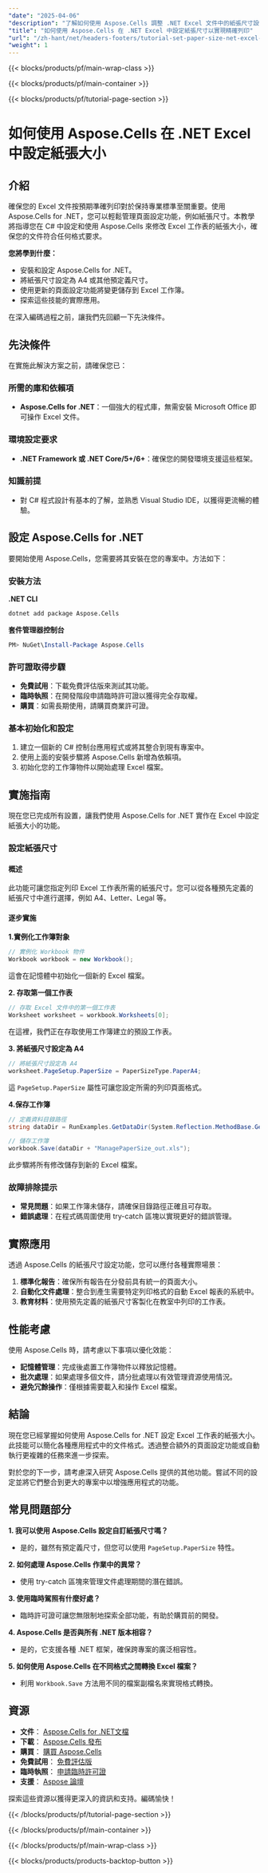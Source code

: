 ```yaml
---
"date": "2025-04-06"
"description": "了解如何使用 Aspose.Cells 調整 .NET Excel 文件中的紙張尺寸設置，以確保精確的列印格式，例如 A4 或 Letter。"
"title": "如何使用 Aspose.Cells 在 .NET Excel 中設定紙張尺寸以實現精確列印"
"url": "/zh-hant/net/headers-footers/tutorial-set-paper-size-net-excel-aspose-cells/"
"weight": 1
---
```


{{< blocks/products/pf/main-wrap-class >}}

{{< blocks/products/pf/main-container >}}

{{< blocks/products/pf/tutorial-page-section >}}


# 如何使用 Aspose.Cells 在 .NET Excel 中設定紙張大小

## 介紹

確保您的 Excel 文件按預期準確列印對於保持專業標準至關重要。使用 Aspose.Cells for .NET，您可以輕鬆管理頁面設定功能，例如紙張尺寸。本教學將指導您在 C# 中設定和使用 Aspose.Cells 來修改 Excel 工作表的紙張大小，確保您的文件符合任何格式要求。

**您將學到什麼：**
- 安裝和設定 Aspose.Cells for .NET。
- 將紙張尺寸設定為 A4 或其他預定義尺寸。
- 使用更新的頁面設定功能將變更儲存到 Excel 工作簿。
- 探索這些技能的實際應用。

在深入編碼過程之前，讓我們先回顧一下先決條件。

## 先決條件

在實施此解決方案之前，請確保您已：

### 所需的庫和依賴項
- **Aspose.Cells for .NET**：一個強大的程式庫，無需安裝 Microsoft Office 即可操作 Excel 文件。

### 環境設定要求
- **.NET Framework 或 .NET Core/5+/6+**：確保您的開發環境支援這些框架。

### 知識前提
- 對 C# 程式設計有基本的了解，並熟悉 Visual Studio IDE，以獲得更流暢的體驗。

## 設定 Aspose.Cells for .NET

要開始使用 Aspose.Cells，您需要將其安裝在您的專案中。方法如下：

### 安裝方法

**.NET CLI**
```bash
dotnet add package Aspose.Cells
```

**套件管理器控制台**
```powershell
PM> NuGet\Install-Package Aspose.Cells
```

### 許可證取得步驟
- **免費試用**：下載免費評估版來測試其功能。
- **臨時執照**：在開發階段申請臨時許可證以獲得完全存取權。
- **購買**：如需長期使用，請購買商業許可證。

### 基本初始化和設定

1. 建立一個新的 C# 控制台應用程式或將其整合到現有專案中。
2. 使用上面的安裝步驟將 Aspose.Cells 新增為依賴項。
3. 初始化您的工作簿物件以開始處理 Excel 檔案。

## 實施指南

現在您已完成所有設置，讓我們使用 Aspose.Cells for .NET 實作在 Excel 中設定紙張大小的功能。

### 設定紙張尺寸

#### 概述
此功能可讓您指定列印 Excel 工作表所需的紙張尺寸。您可以從各種預先定義的紙張尺寸中進行選擇，例如 A4、Letter、Legal 等。

#### 逐步實施

**1.實例化工作簿對象**
```csharp
// 實例化 Workbook 物件
Workbook workbook = new Workbook();
```
這會在記憶體中初始化一個新的 Excel 檔案。

**2. 存取第一個工作表**
```csharp
// 存取 Excel 文件中的第一個工作表
Worksheet worksheet = workbook.Worksheets[0];
```
在這裡，我們正在存取使用工作簿建立的預設工作表。

**3. 將紙張尺寸設定為 A4**
```csharp
// 將紙張尺寸設定為 A4
worksheet.PageSetup.PaperSize = PaperSizeType.PaperA4;
```
這 `PageSetup.PaperSize` 屬性可讓您設定所需的列印頁面格式。

**4.保存工作簿**
```csharp
// 定義資料目錄路徑
string dataDir = RunExamples.GetDataDir(System.Reflection.MethodBase.GetCurrentMethod().DeclaringType);

// 儲存工作簿
workbook.Save(dataDir + "ManagePaperSize_out.xls");
```
此步驟將所有修改儲存到新的 Excel 檔案。

### 故障排除提示
- **常見問題**：如果工作簿未儲存，請確保目錄路徑正確且可存取。
- **錯誤處理**：在程式碼周圍使用 try-catch 區塊以實現更好的錯誤管理。

## 實際應用

透過 Aspose.Cells 的紙張尺寸設定功能，您可以應付各種實際場景：

1. **標準化報告**：確保所有報告在分發前具有統一的頁面大小。
2. **自動化文件處理**：整合到產生需要特定列印格式的自動 Excel 報表的系統中。
3. **教育材料**：使用預先定義的紙張尺寸客製化在教室中列印的工作表。

## 性能考慮

使用 Aspose.Cells 時，請考慮以下事項以優化效能：
- **記憶體管理**：完成後處置工作簿物件以釋放記憶體。
- **批次處理**：如果處理多個文件，請分批處理以有效管理資源使用情況。
- **避免冗餘操作**：僅根據需要載入和操作 Excel 檔案。

## 結論

現在您已經掌握如何使用 Aspose.Cells for .NET 設定 Excel 工作表的紙張大小。此技能可以簡化各種應用程式中的文件格式。透過整合額外的頁面設定功能或自動執行更複雜的任務來進一步探索。

對於您的下一步，請考慮深入研究 Aspose.Cells 提供的其他功能。嘗試不同的設定並將它們整合到更大的專案中以增強應用程式的功能。

## 常見問題部分

**1. 我可以使用 Aspose.Cells 設定自訂紙張尺寸嗎？**
   - 是的，雖然有預定義尺寸，但您可以使用 `PageSetup.PaperSize` 特性。

**2. 如何處理 Aspose.Cells 作業中的異常？**
   - 使用 try-catch 區塊來管理文件處理期間的潛在錯誤。

**3. 使用臨時駕照有什麼好處？**
   - 臨時許可證可讓您無限制地探索全部功能，有助於購買前的開發。

**4. Aspose.Cells 是否與所有 .NET 版本相容？**
   - 是的，它支援各種 .NET 框架，確保跨專案的廣泛相容性。

**5. 如何使用 Aspose.Cells 在不同格式之間轉換 Excel 檔案？**
   - 利用 `Workbook.Save` 方法用不同的檔案副檔名來實現格式轉換。

## 資源
- **文件**： [Aspose.Cells for .NET文檔](https://reference.aspose.com/cells/net/)
- **下載**： [Aspose.Cells 發布](https://releases.aspose.com/cells/net/)
- **購買**： [購買 Aspose.Cells](https://purchase.aspose.com/buy)
- **免費試用**： [免費評估版](https://releases.aspose.com/cells/net/)
- **臨時執照**： [申請臨時許可證](https://purchase.aspose.com/temporary-license/)
- **支援**： [Aspose 論壇](https://forum.aspose.com/c/cells/9)

探索這些資源以獲得更深入的資訊和支持。編碼愉快！


{{< /blocks/products/pf/tutorial-page-section >}}

{{< /blocks/products/pf/main-container >}}

{{< /blocks/products/pf/main-wrap-class >}}

{{< blocks/products/products-backtop-button >}}
